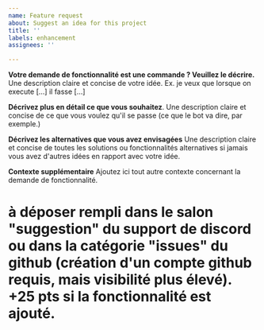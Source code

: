 ```yaml
---
name: Feature request
about: Suggest an idea for this project
title: ''
labels: enhancement
assignees: ''

---
```


**Votre demande de fonctionnalité est une commande ? Veuillez le décrire.**
Une description claire et concise de votre idée. Ex. je veux que lorsque on execute [...] il fasse [...]

**Décrivez plus en détail ce que vous souhaitez**.
Une description claire et concise de ce que vous voulez qu'il se passe (ce que le bot va dire, par exemple.)

**Décrivez les alternatives que vous avez envisagées**
Une description claire et concise de toutes les solutions ou fonctionnalités alternatives si jamais vous
avez d'autres idées en rapport avec votre idée. 

**Contexte supplémentaire**
Ajoutez ici tout autre contexte concernant la demande de fonctionnalité.

# à déposer rempli dans le salon "suggestion" du support de discord ou dans la catégorie "issues" du github (création d'un compte github requis, mais visibilité plus élevé). +25 pts si la fonctionnalité est ajouté. 
